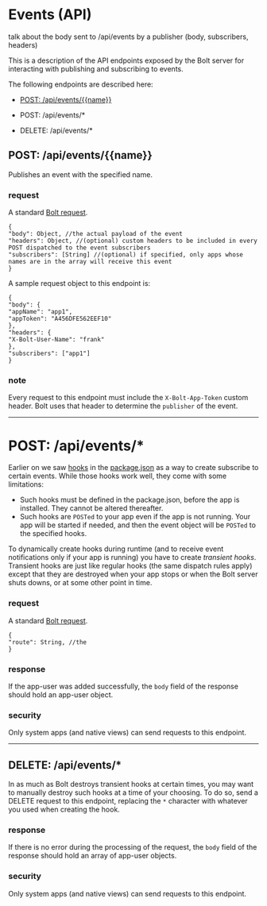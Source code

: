 # Events \(API\)

talk about the body sent to /api/events by a publisher \(body, subscribers, headers\)

This is a description of the API endpoints exposed by the Bolt server for interacting with publishing and subscribing to events.

The following endpoints are described here:

* [POST: /api/events/\{\{name\}\}](#post-apieventsname)

* POST: /api/events/\*

* DELETE: /api/events/\*

## POST: /api/events/\{\{name\}\}

Publishes an event with the specified name.

### request

A standard [Bolt request](bolt-request.md).

```
{
"body": Object, //the actual payload of the event
"headers": Object, //(optional) custom headers to be included in every POST dispatched to the event subscribers
"subscribers": [String] //(optional) if specified, only apps whose names are in the array will receive this event
}
```

A sample request object to this endpoint is:

```
{
"body": {
"appName": "app1",
"appToken": "A456DFE562EEF10"
},
"headers": {
"X-Bolt-User-Name": "frank"
},
"subscribers": ["app1"]
}
```

### note

Every request to this endpoint must include the `X-Bolt-App-Token` custom header. Bolt uses that header to determine the `publisher` of the event.

---

# POST: /api/events/\*

Earlier on we saw [hooks](/hooks.md) in the [package.json](/packagejson.md) as a way to create subscribe to certain events. While those hooks work well, they come with some limitations:

* Such hooks must be defined in the package.json, before the app is installed. They cannot be altered thereafter.
* Such hooks are `POSTed` to your app even if the app is not running. Your app will be started if needed, and then the event object will be `POSTed` to the specified hooks.

To dynamically create hooks during runtime \(and to receive event notifications only if your app is running\) you have to create _transient hooks_. Transient hooks are just like regular hooks \(the same dispatch rules apply\) except that they are destroyed when your app stops or when the Bolt server shuts downs, or at some other point in time.

### request

A standard [Bolt request](bolt-request.md).

```
{
"route": String, //the
}
```

### response

If the app-user was added successfully, the `body` field of the response should hold an app-user object.

### security

Only system apps \(and native views\) can send requests to this endpoint.

---

## DELETE: /api/events/\*

In as much as Bolt destroys transient hooks at certain times, you may want to manually destroy such hooks at a time of your choosing. To do so, send a DELETE request to this endpoint, replacing the `*` character with whatever you used when creating the hook.

### response

If there is no error during the processing of the request, the `body` field of the response should hold an array of app-user objects.

### security

Only system apps \(and native views\) can send requests to this endpoint.
